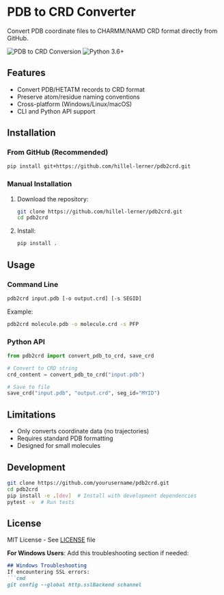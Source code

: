 # PDB to CRD Converter

Convert PDB coordinate files to CHARMM/NAMD CRD format directly from GitHub.

![PDB to CRD Conversion](https://img.shields.io/badge/format-PDB→CRD-blue) 
![Python 3.6+](https://img.shields.io/badge/python-3.6+-green)

## Features
- Convert PDB/HETATM records to CRD format
- Preserve atom/residue naming conventions
- Cross-platform (Windows/Linux/macOS)
- CLI and Python API support

## Installation

### From GitHub (Recommended)
```bash
pip install git+https://github.com/hillel-lerner/pdb2crd.git
```

### Manual Installation
1. Download the repository:
   ```bash
   git clone https://github.com/hillel-lerner/pdb2crd.git
   cd pdb2crd
   ```
2. Install:
   ```bash
   pip install .
   ```

## Usage

### Command Line
```bash
pdb2crd input.pdb [-o output.crd] [-s SEGID]
```
Example:
```bash
pdb2crd molecule.pdb -o molecule.crd -s PFP
```

### Python API
```python
from pdb2crd import convert_pdb_to_crd, save_crd

# Convert to CRD string
crd_content = convert_pdb_to_crd("input.pdb")

# Save to file
save_crd("input.pdb", "output.crd", seg_id="MYID")
```

## Limitations
- Only converts coordinate data (no trajectories)
- Requires standard PDB formatting
- Designed for small molecules

## Development
```bash
git clone https://github.com/yourusername/pdb2crd.git
cd pdb2crd
pip install -e .[dev]  # Install with development dependencies
pytest -v  # Run tests
```

## License
MIT License - See [LICENSE](LICENSE) file


**For Windows Users**: Add this troubleshooting section if needed:
   ```markdown
   ## Windows Troubleshooting
   If encountering SSL errors:
   ```cmd
   git config --global http.sslBackend schannel
   ```
   ```
